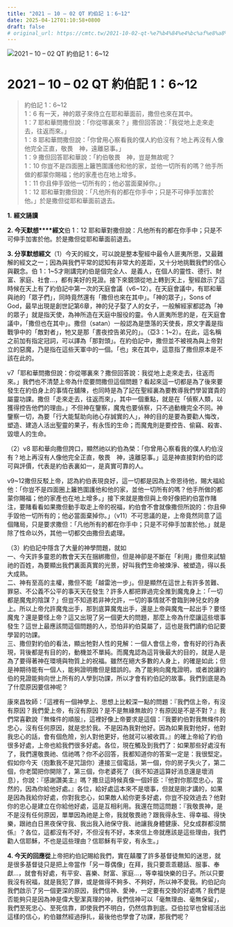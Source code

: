 ```yaml
---
title: "2021 – 10 – 02 QT 約伯記 1：6~12"
date: 2025-04-12T01:10:58+0800
draft: false
# original_url: https://cmtc.tw/2021-10-02-qt-%e7%b4%84%e4%bc%af%e8%a8%98-1%ef%bc%9a612
---
```


![2021 – 10 – 02 QT 約伯記 1：6~12](/images/qt.jpg   "2021 – 10 – 02 QT 約伯記 1：6~12")

# 2021 – 10 – 02 QT 約伯記 1：6~12

> 約伯記 1：6~12  
> 1：6 有一天，神的眾子來侍立在耶和華面前，撒但也來在其中。  
> 1：7 耶和華問撒但說：「你從哪裏來？」撒但回答說：「我從地上走來走去，往返而來。」  
> 1：8 耶和華問撒但說：「你曾用心察看我的僕人約伯沒有？地上再沒有人像他完全正直，敬畏　神，遠離惡事。」  
> 1：9 撒但回答耶和華說：「約伯敬畏　神，豈是無故呢？  
> 1：10 你豈不是四面圈上籬笆圍護他和他的家，並他一切所有的嗎？他手所做的都蒙你賜福；他的家產也在地上增多。  
> 1：11 你且伸手毀他一切所有的；他必當面棄掉你。」  
> 1：12 耶和華對撒但說：「凡他所有的都在你手中；只是不可伸手加害於他。」於是撒但從耶和華面前退去。

**1.** **經文誦讀**

**2. 今天默想****經文**伯 1：12 耶和華對撒但說：凡他所有的都在你手中；只是不可伸手加害於他。於是撒但從耶和華面前退去。

**3. 分享默想經文**（1）今天的經文，可以說是整本聖經中最令人匪夷所思，又最難解的經文之一；因為與我們平常的認知有非常大的差距，又十分地挑戰我們的信心與觀念。伯 1：1~5才剛講完約伯是個完全人、是義人，在個人的靈性、德行、財富、家庭、社會…，都有美好的見證。接下來鏡頭從地上轉到天上，聖經啟示了這時候在天上有了約伯記中第一次的天庭會議（v6~12）。在天庭會議中，有耶和華與祂的「眾子們」，同時竟然還有「撒但也來在其中」。「神的眾子」，Sons of God，最早出現是創世記第6章，神的兒子娶了人的女子，一般解經家都認為「神的眾子」就是指天使，為神所造在天庭中服役的靈。令人匪夷所思的是，在天庭會議中，「撒但也在其中」。撒但（satan）一般認為是墮落的天使長，原文字義是指戰爭中的「敵對者」，牠又是那「晝夜控告弟兄的」。（亞3：1~2）。在此，這名稱之前加有指定冠詞，可以譯為「那對頭」。在約伯記中，撒但並不被視為與上帝對立的惡魔，乃是指在這些天軍中的一個。「也」來在其中，這意指了撒但原本是不該在此的。

v7「耶和華問撒但說：你從哪裏來？撒但回答說：我從地上走來走去，往返而來。」我們也不清楚上帝為什麼要問撒但這個問題？看起來這一切都是為了後來要發生在約伯身上的事情在舖陳，也同時是為了記在聖經裏為要教導我們學習寶貴的屬靈功課。撒但「走來走去，往返而來」，其中一個重點，就是在「偵察人類，以獲得控告他們的理由。」不但神在鑒察，魔鬼也要偵察，只不過動機完全不同。神鑒察一切，為要「行大能幫助向祂心存誠實的人」，神的目的是要為要勸人悔改，塑造、建造人活出聖靈的果子，有永恆的生命；而魔鬼則是要控告、偷竊、殺害、毀壞人的生命。

（2）v8 耶和華向撒但誇口，顯然祂以約伯為榮：「你曾用心察看我的僕人約伯沒有？地上再沒有人像他完全正直，敬畏　神，遠離惡事。」這是神直接對約伯的認可與評價，代表是約伯表裏如一，是真實可靠的人。

v9~12撒但反駁上帝，認為約伯表現良好，這一切都是因為上帝恩待他，賜大福給他：「你豈不是四面圈上籬笆圍護他和他的家，並他一切所有的嗎？他手所做的都蒙你賜福；他的家產也在地上增多。」接下來就是撒但與上帝好像把約伯當作賭注，要賭看看如果撒但動手取走上帝的祝福，約伯會不會就像撒但所說的：你且伸手毀他一切所有的；他必當面棄掉你。」（v11）不可思議的是，上帝竟然同意了這個賭局，只是要求撒但：「凡他所有的都在你手中；只是不可伸手加害於他。」就是除了性命以外，其他一切都交由撒但去處理。

（3）約伯記中隱含了大量的神學問題，就如  
一、今天許多靈恩的教會天天在捆綁撒但，但是神卻是不斷在「利用」撒但來試驗祂的百姓，為要顯出我們裏面真實的光景，好叫我們生命被煉淨、被塑造，得以長大成熟。  
二、神有至高的主權，撒但不能「越雷池一步」。但是顯然在這世上有許多苦難、罪惡、不公義不公平的事天天在發生？許多人都把罪過完全推到魔鬼身上：「一切都是魔鬼的陰謀？」但豈不知道若非神允許，一切的事情就不會臨到神兒女的身上。所以上帝允許魔鬼出手，那到底算魔鬼出手，還是上帝與魔鬼一起出手？要怪魔鬼？還是要怪上帝？這又出現了另一個更大的問題，那麼上帝為什麼讓這些壞事發生？這世上最應該問這個問題的人，恐怕非約伯莫屬了，這也是我們讀約伯記要學習的功課。  
三、撒但對約伯的看法，顯出牠對人性的見解：一個人會信上帝，會有好的行為表現，背後都是有目的的，動機並不單純。而魔鬼認為這背後最大的目的，就是人是為了要得著神在環境與物質上的祝福。雖然在絕大多數的人身上，的確是如此；但是神期待能有一個人，能夠證明撒但是錯誤的。為了能夠向魔鬼證明，或者說讓約伯的見證能夠向世上所有的人學到功課，所以才會有約伯記的故事。我們到底是為了什麼原因要信神呢？

康來昌牧師：「這裡有一個神學上、思想上比較深一點的問題：『我們信上帝，有沒有原因？我們愛上帝，有沒有原因？是不是無緣無故的？有原因是不是不對？』我們常喜歡說『無條件的順服』，這裡好像上帝要求是這個：『我要約伯對我無條件的忠心，沒有任何原因，就是忠於我。不是因為我對他好。因為如果我對他好，他對我忠心的話，會有個危險，別人對他更好，他就可以被收買。』的確上帝給了約伯很多好處，上帝也給我們很多好處。各位，現在觸及到我們了：如果那些好處沒有了，我們還敬畏祂、信祂嗎？你不必回答，我都知道你的答案一定是：我很堅定。假如你今天（抱歉我不是咒詛你）連接三個電話，第一個，你的房子失火了，第二個，你老闆把你開除了，第三個，你老婆死了（我不知道這算好消息還是壞消息），你說：『感謝讚美主』嗎？撒旦這時候真像一個奸臣：『他對你那麼忠心，當然的，因為你給他好處。』各位，給好處這本來不是壞事，但就是剛才講的，如果是因為我給你好處，你對我忠心，如果敵人給你更多好處，你豈不投效過去？他對你的忠心是建立在你給他好處，這是互相利用。我還在問這問題：『我敬畏神，是不是沒有任何原因，單單因為祂是上帝，我就敬畏祂？跟我得永生、得幸福、得快樂，跟祂白日黑夜保守我、我出我入祂保守我、祂讓我身體健康、兒女成群都沒關係』？各位，這都沒有不好，不但沒有不好，本來信上帝就應該是這些理由，我們勸人信耶穌，不也是這些理由？信耶穌有平安，有永生。」

**4. 今天的回應從**上帝把約伯記賜給我們，實在㒹覆了許多基督徒無知的迷思，就是很多基督徒只是把上帝當作「另一尊偶像」在拜，我只要乖乖聽話、服事、奉獻…，就會有好處，有平安、喜樂、財富、家庭…，等幸福快樂的日子。所以只要我沒有祝福，就是我犯了罪，或是做得不夠多、不夠好，所以神不愛我。約伯記向我們啟示了另一個更深的原因，我們信神、愛神，一定要有交換的好處嗎？我們是否能夠只是因為神是偉大聖潔真理的神，我們信神可以「毫無理由、毫無保留」，我們至死忠心、至死信靠，即使我們不明白，仍然信靠到底。亞伯拉罕也曾經活出這樣的信心，約伯雖然經過掙扎，最後他也學會了功課，那我們呢？